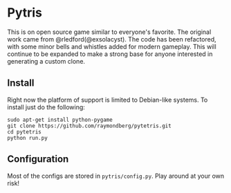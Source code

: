 # Pytris

This is on open source game similar to everyone's favorite. The original work came from @rledford(@exsolacyst). The code has been refactored, with some minor bells and whistles added for modern gameplay. This will continue to be expanded to make a strong base for anyone interested in generating a custom clone.

## Install

Right now the platform of support is limited to Debian-like systems. To install just do the following:

```
sudo apt-get install python-pygame
git clone https://github.com/raymondberg/pytetris.git
cd pytetris
python run.py
```

## Configuration

Most of the configs are stored in `pytris/config.py`. Play around at your own risk!
